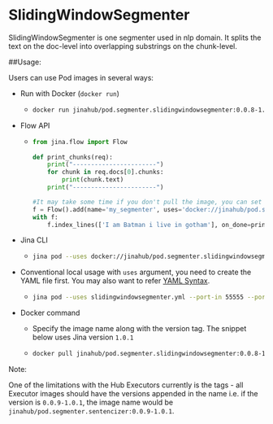 # SlidingWindowSegmenter

SlidingWindowSegmenter is one segmenter used in nlp domain. It splits the text on the doc-level into overlapping substrings on the chunk-level. 

##Usage:

Users can use Pod images in several ways:

- Run with Docker (`docker run`)
  - ```bash
    docker run jinahub/pod.segmenter.slidingwindowsegmenter:0.0.8-1.0.1 --port-in 55555 --port-out 55556
    ```

- Flow API
  - ```python
    from jina.flow import Flow
      
    def print_chunks(req):
        print("-----------------------")
        for chunk in req.docs[0].chunks:
            print(chunk.text)
        print("-----------------------")
    
    #It may take some time if you don't pull the image, you can set timeout_ready=-1 or pull image locally before.
    f = Flow().add(name='my_segmenter', uses='docker://jinahub/pod.segmenter.slidingwindowsegmenter:0.0.8-1.0.1', port_in=55555, port_out=55556, timeout_ready=-1)
    with f:
        f.index_lines(['I am Batman i live in gotham'], on_done=print_chunks)
    ```

- Jina CLI
  - ```bash
    jina pod --uses docker://jinahub/pod.segmenter.slidingwindowsegmenter:0.0.8-1.0.1 --port-in 55555 --port-out 55556
    ```

- Conventional local usage with `uses` argument, you need to create the YAML file first. You may also want to refer [YAML Syntax](https://docs.jina.ai/chapters/yaml/executor.html).
  - ```bash
    jina pod --uses slidingwindowsegmenter.yml --port-in 55555 --port-out 55556
    ```

- Docker command

  - Specify the image name along with the version tag. The snippet below uses Jina version `1.0.1`

  - ```bash
    docker pull jinahub/pod.segmenter.slidingwindowsegmenter:0.0.8-1.0.1
    ```

 Note:

 One of the limitations with the Hub Executors currently is the tags - all Executor images should have the versions appended in the name i.e.
 if the version is `0.0.9-1.0.1`, the image name would be `jinahub/pod.segmenter.sentencizer:0.0.9-1.0.1`.